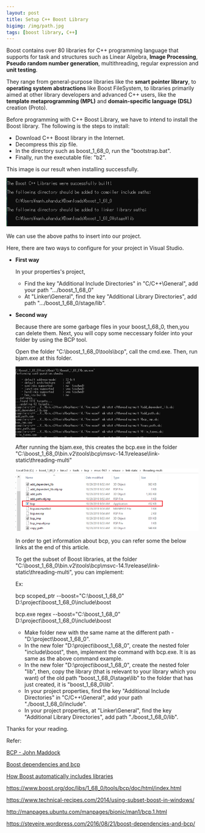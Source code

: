 ```yaml
---
layout: post
title: Setup C++ Boost Library
bigimg: /img/path.jpg
tags: [boost library, C++]
---
```


Boost contains over 80 libraries for C++ programming language that supports for task and structures such as Linear Algebra, **Image Processing**, **Pseudo random number generation**, multithreading, regular expression and **unit testing**. 

They range from general-purpose libraries like the **smart pointer library**, to **operating system abstractions** like Boost FileSystem, to libraries primarily aimed at other library developers and advanced C++ users, like the **template metaprogramming (MPL)** and **domain-specific language (DSL)** creation (Proto).

Before programming with C++ Boost Library, we have to intend to install the Boost library. The following is the steps to install: 

- Download C++ Boost library in the Internet. 
- Decompress this zip file. 
- In the directory such as boost_1_68_0, run the "bootstrap.bat".
- Finally, run the executable file: "b2".

This image is our result when installing successfully. 

![successfully setup boost library](/img/result_setup_boost_lib.png)

We can use the above paths to insert into our project. 

Here, there are two ways to configure for your project in Visual Studio. 

- **First way**
  
  In your properties's project,
    - Find the key "Additional Include Directories" in "C/C++\General", add your path ".../boost_1_68_0"
    - At "Linker\General", find the key "Additional Library Directories", add path ".../boost_1_68_0/stage/lib".

- **Second way**
  
  Because there are some garbage files in your boost_1_68_0, then,you can delete them. Next, you will copy some neccessary folder into your folder by using the BCP tool.

  Open the folder "C:\boost_1_68_0\tools\bcp", call the cmd.exe. Then, run bjam.exe at this folder.

  ![Use bjam.exe](/img/use-bcp-tool.png)

  After running the bjam.exe, this creates the bcp.exe in the folder "C:\boost_1_68_0\bin.v2\tools\bcp\msvc-14.1\release\link-static\threading-multi"

  ![Making the bcp executable](/img/bcp-exe.png)

  In order to get information about bcp, you can refer some the below links at the end of this article. 

  To get the subset of Boost libraries, at the folder "C:\boost_1_68_0\bin.v2\tools\bcp\msvc-14.1\release\link-static\threading-multi", you can implement: 

  Ex: 

  bcp scoped_ptr --boost="C:\boost_1_68_0" D:\project\boost_1_68_0\include\boost

  bcp.exe regex --boost="C:\boost_1_68_0" D:\project\boost_1_68_0\include\boost

    - Make folder new with the same name at the different path - "D:\project\boost_1_68_0".
    - In the new foler "D:\project\boost_1_68_0", create the nested foler "include\boost", then, implement the command with bcp.exe. It is as same as the above command example.
    - In the new foler "D:\project\boost_1_68_0", create the nested foler "lib", then, copy the library (that is relevant to your library which you want) of the old path "boost_1_68_0\stage\lib" to the folder that has just created, it is "boost_1_68_0\lib".
    - In your project properties, find the key "Additional Include Directories" in "C/C++\General", add your path "./boost_1_68_0/include".
    - In your project properties, at "Linker\General", find the key "Additional Library Directories", add path "./boost_1_68_0/lib".

Thanks for your reading. 

Refer: 

[BCP - John Maddock](https://www.boost.org/doc/libs/1_68_0/tools/bcp/doc/html/index.html)

[Boost dependencies and bcp](https://steveire.wordpress.com/2016/08/21/boost-dependencies-and-bcp/)

[How Boost automatically includes libraries](https://codeyarns.com/2014/06/09/how-boost-automatically-includes-libraries/)

https://www.boost.org/doc/libs/1_68_0/tools/bcp/doc/html/index.html

https://www.technical-recipes.com/2014/using-subset-boost-in-windows/

http://manpages.ubuntu.com/manpages/bionic/man1/bcp.1.html

https://steveire.wordpress.com/2016/08/21/boost-dependencies-and-bcp/

